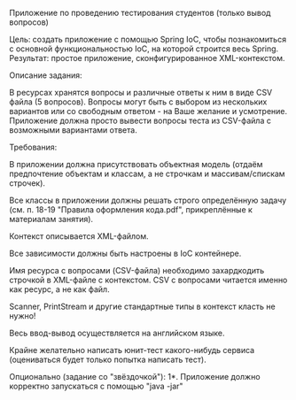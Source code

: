 Приложение по проведению тестирования студентов (только вывод вопросов)

Цель:
создать приложение с помощью Spring IoC, чтобы познакомиться с основной функциональностью IoC, на которой строится весь Spring. Результат: простое приложение, сконфигурированное XML-контекстом.

Описание задания:

В ресурсах хранятся вопросы и различные ответы к ним в виде CSV файла (5 вопросов). Вопросы могут быть с выбором из нескольких вариантов или со свободным ответом - на Ваше желание и усмотрение. Приложение должна просто вывести вопросы теста из CSV-файла с возможными вариантами ответа.

Требования: 

В приложении должна присутствовать объектная модель (отдаём предпочтение объектам и классам, а не строчкам и массивам/спискам строчек). 

Все классы в приложении должны решать строго определённую задачу (см. п. 18-19 "Правила оформления кода.pdf", прикреплённые к материалам занятия). 

Контекст описывается XML-файлом. 

Все зависимости должны быть настроены в IoC контейнере. 

Имя ресурса с вопросами (CSV-файла) необходимо захардкодить строчкой в XML-файле с контекстом.
CSV с вопросами читается именно как ресурс, а не как файл. 

Scanner, PrintStream и другие стандартные типы в контекст класть не нужно!

Весь ввод-вывод осуществляется на английском языке. 

Крайне желательно написать юнит-тест какого-нибудь сервиса (оцениваться будет только попытка написать тест).

Опционально (задание со "звёздочкой"): 1*. Приложение должно корректно запускаться с помощью "java -jar"